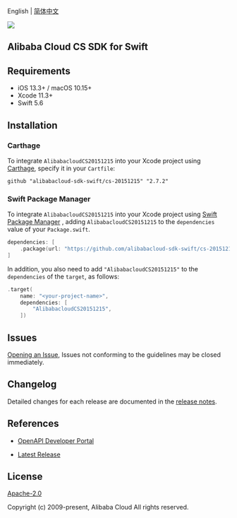 English | [简体中文](README-CN.md)

![](https://aliyunsdk-pages.alicdn.com/icons/AlibabaCloud.svg)

## Alibaba Cloud CS SDK for Swift

## Requirements

- iOS 13.3+ / macOS 10.15+
- Xcode 11.3+
- Swift 5.6

## Installation

### Carthage

To integrate `AlibabacloudCS20151215` into your Xcode project using [Carthage](https://github.com/Carthage/Carthage), specify it in your `Cartfile`:

```ogdl
github "alibabacloud-sdk-swift/cs-20151215" "2.7.2"
```

### Swift Package Manager

To integrate `AlibabacloudCS20151215` into your Xcode project using [Swift Package Manager](https://swift.org/package-manager/) , adding `AlibabacloudCS20151215` to the `dependencies` value of your `Package.swift`.

```swift
dependencies: [
    .package(url: "https://github.com/alibabacloud-sdk-swift/cs-20151215.git", from: "2.7.2")
]
```

In addition, you also need to add `"AlibabacloudCS20151215"` to the `dependencies` of the `target`, as follows:

```swift
.target(
    name: "<your-project-name>",
    dependencies: [
        "AlibabacloudCS20151215",
    ])
```

## Issues

[Opening an Issue](https://github.com/alibabacloud-sdk-swift/cs-20151215/issues/new), Issues not conforming to the guidelines may be closed immediately.

## Changelog

Detailed changes for each release are documented in the [release notes](./ChangeLog.txt).

## References

* [OpenAPI Developer Portal](https://next.api.alibabacloud.com/home)
- [Latest Release](https://github.com/alibabacloud-sdk-swift/cs-20151215)

## License

[Apache-2.0](http://www.apache.org/licenses/LICENSE-2.0)

Copyright (c) 2009-present, Alibaba Cloud All rights reserved.
